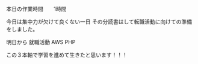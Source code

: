 本日の作業時間　　1時間


今日は集中力が欠けて良くない一日
その分読書はして転職活動に向けての準備をしました。


明日から
就職活動
AWS
PHP

この３本軸で学習を進めて生きたと思います！！！
